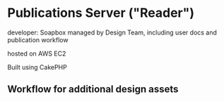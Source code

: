 # Publications Server ("Reader")

developer: Soapbox
managed by Design Team, including user docs and publication workflow

hosted on AWS EC2

Built using CakePHP

## Workflow for additional design assets
